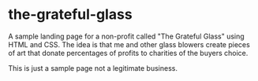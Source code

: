 # the-grateful-glass

A sample landing page for a non-profit called "The Grateful Glass" using HTML and CSS. The idea is that me and other glass blowers create pieces of art that donate percentages of profits to charities of the buyers choice. 

This is just a sample page not a legitimate business.
